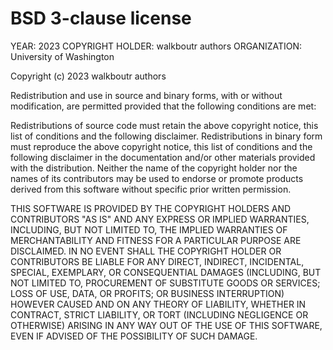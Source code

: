 # BSD 3-clause license

YEAR: 2023
COPYRIGHT HOLDER: walkboutr authors
ORGANIZATION: University of Washington

Copyright (c) 2023 walkboutr authors

Redistribution and use in source and binary forms, with or without modification, 
are permitted provided that the following conditions are met:

Redistributions of source code must retain the above copyright notice, this list 
of conditions and the following disclaimer.
Redistributions in binary form must reproduce the above copyright notice, this
list of conditions and the following disclaimer in the documentation and/or 
other materials provided with the distribution.
Neither the name of the copyright holder nor the names of its contributors may 
be used to endorse or promote products derived from this software without 
specific prior written permission.

THIS SOFTWARE IS PROVIDED BY THE COPYRIGHT HOLDERS AND CONTRIBUTORS "AS IS" AND 
ANY EXPRESS OR IMPLIED WARRANTIES, INCLUDING, BUT NOT LIMITED TO, THE IMPLIED 
WARRANTIES OF MERCHANTABILITY AND FITNESS FOR A PARTICULAR PURPOSE ARE
DISCLAIMED. IN NO EVENT SHALL THE COPYRIGHT HOLDER OR CONTRIBUTORS BE LIABLE 
FOR ANY DIRECT, INDIRECT, INCIDENTAL, SPECIAL, EXEMPLARY, OR CONSEQUENTIAL 
DAMAGES (INCLUDING, BUT NOT LIMITED TO, PROCUREMENT OF SUBSTITUTE GOODS OR 
SERVICES; LOSS OF USE, DATA, OR PROFITS; OR BUSINESS INTERRUPTION) HOWEVER 
CAUSED AND ON ANY THEORY OF LIABILITY, WHETHER IN CONTRACT, STRICT LIABILITY, 
OR TORT (INCLUDING NEGLIGENCE OR OTHERWISE) ARISING IN ANY WAY OUT OF THE USE 
OF THIS SOFTWARE, EVEN IF ADVISED OF THE POSSIBILITY OF SUCH DAMAGE.
